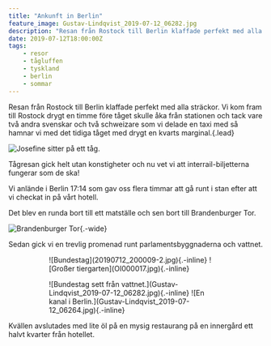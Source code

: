 ```yaml
---
title: "Ankunft in Berlin"
feature_image: Gustav-Lindqvist_2019-07-12_06282.jpg
description: "Resan från Rostock till Berlin klaffade perfekt med alla sträckor. Vi kom fram till Rostock drygt en timme före tåget skulle åka från…"
date: 2019-07-12T18:00:00Z
tags:
    - resor
    - tågluffen
    - tyskland
    - berlin
    - sommar
---
```


Resan från Rostock till Berlin klaffade perfekt med alla sträckor. Vi kom fram till Rostock drygt en timme före tåget skulle åka från stationen och tack vare två andra svenskar och två schweizare som vi delade en taxi med så hamnar vi med det tidiga tåget med drygt en kvarts marginal.{.lead}

![Josefine sitter på ett tåg.](20190712_160105.jpg)

Tågresan gick helt utan konstigheter och nu vet vi att interrail-biljetterna fungerar som de ska!

Vi anlände i Berlin 17:14 som gav oss flera timmar att gå runt i stan efter att vi checkat in på vårt hotell.

Det blev en runda bort till ett matställe och sen bort till Brandenburger Tor.

![Brandenburger Tor](Gustav-Lindqvist_2019-07-12_06267.jpg){.-wide}

Sedan gick vi en trevlig promenad runt parlamentsbyggnaderna och vattnet.

<figure class="gallery -wide">
	<figure class="gallery-row">
		![Bundestag](20190712_200009-2.jpg){.-inline}
		![Großer tiergarten](OI000017.jpg){.-inline}
	</figure>
	<figure class="gallery-row">
		![Bundestag sett från vattnet.](Gustav-Lindqvist_2019-07-12_06282.jpg){.-inline}
		![En kanal i Berlin.](Gustav-Lindqvist_2019-07-12_06264.jpg){.-inline}
	</figure>
</figure>

Kvällen avslutades med lite öl på en mysig restaurang på en innergård ett halvt kvarter från hotellet.
